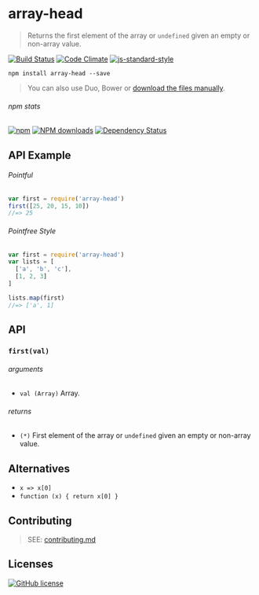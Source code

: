 # array-head
> Returns the first element of the array or `undefined` given an empty or non-array value.

[![Build Status](http://img.shields.io/travis/wilmoore/array-head.js.svg)](https://travis-ci.org/wilmoore/array-head.js) [![Code Climate](https://codeclimate.com/github/wilmoore/array-head.js/badges/gpa.svg)](https://codeclimate.com/github/wilmoore/array-head.js) [![js-standard-style](https://img.shields.io/badge/code%20style-standard-brightgreen.svg?style=flat)](https://github.com/feross/standard)

```shell
npm install array-head --save
```

> You can also use Duo, Bower or [download the files manually](https://github.com/wilmoore/array-head.js/releases).

###### npm stats

[![npm](https://img.shields.io/npm/v/array-head.svg)](https://www.npmjs.org/package/array-head) [![NPM downloads](http://img.shields.io/npm/dm/array-head.svg)](https://www.npmjs.org/package/array-head) [![Dependency Status](https://gemnasium.com/wilmoore/array-head.js.svg)](https://gemnasium.com/wilmoore/array-head.js)

## API Example

###### Pointful

```js
var first = require('array-head')
first([25, 20, 15, 10])
//=> 25
```

###### Pointfree Style

```js
var first = require('array-head')
var lists = [
  ['a', 'b', 'c'],
  [1, 2, 3]
]

lists.map(first)
//=> ['a', 1]
```

## API

### `first(val)`

###### arguments

 - `val (Array)` Array.

###### returns

 - `(*)` First element of the array or `undefined` given an empty or non-array value.

## Alternatives

 - `x => x[0]`
 - `function (x) { return x[0] }`

## Contributing

> SEE: [contributing.md](contributing.md)

## Licenses

[![GitHub license](https://img.shields.io/github/license/wilmoore/array-head.js.svg)](https://github.com/wilmoore/array-head.js/blob/master/license)
